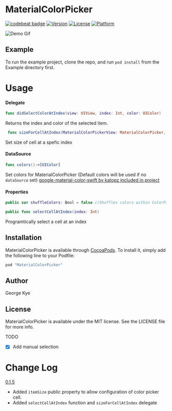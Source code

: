 # MaterialColorPicker

[![codebeat badge](https://codebeat.co/badges/2ca55682-c811-43ce-8142-f90d4cf29375)](https://codebeat.co/projects/github-com-gkye-materialcolorpicker)
[![Version](https://img.shields.io/cocoapods/v/MaterialColorPicker.svg?style=flat)](http://cocoapods.org/pods/MaterialColorPicker)
[![License](https://img.shields.io/cocoapods/l/MaterialColorPicker.svg?style=flat)](http://cocoapods.org/pods/MaterialColorPicker)
[![Platform](https://img.shields.io/cocoapods/p/MaterialColorPicker.svg?style=flat)](http://cocoapods.org/pods/MaterialColorPicker)

![Demo Gif](https://rawgit.com/gkye/MaterialColorPicker/master/demo.gif)

## Example

To run the example project, clone the repo, and run `pod install` from the Example directory first.

# Usage

#### Delegate
```swift
func didSelectColorAtIndex(view: UIView, index: Int, color: UIColor)
```
Returns the index and color of the selected item.

```swift
 func sizeForCellAtIndex(MaterialColorPickerView: MaterialColorPicker, index: Int)->CGSize
```
Set size of cell at a spefic index
#### DataSource

```swift
func colors()->[UIColor]
```
Set colors for MaterialColorPicker (Default colors will be used if no `dataSource` set)
<a href="https://github.com/katopz/google-material-color-swift"> google-material-color-swift by katopz included in project </a>

#### Properties
```swift
public var shuffleColors: Bool = false //Shuffles colors within ColorPicker
```
```swift
public func selectCellAtIndex(index: Int)
```
Programtically select a cell at an index

## Installation

MaterialColorPicker is available through [CocoaPods](http://cocoapods.org). To install
it, simply add the following line to your Podfile:

```ruby
pod "MaterialColorPicker"
```

## Author

George Kye

## License

MaterialColorPicker is available under the MIT license. See the LICENSE file for more info.

TODO
- [x] Add manual selection

# Change Log

<a href="https://github.com/gkye/MaterialColorPicker/releases/tag/0.1.4"> 0.1.5 </a> 
- Added `itemSize` public property to allow configuration of color picker cell.
<a href="https://github.com/gkye/MaterialColorPicker/releases/tag/0.1.6"> </a>
-  Added `selectCellAtIndex` function and `sizeForCellAtIndex` delegate

